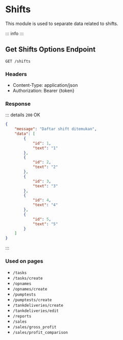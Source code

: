<script setup>
import PrefixComponent from '../../components/PrefixComponent.vue'
</script>

# Shifts

This module is used to separate data related to shifts.

::: info
<PrefixComponent/>
:::

## Get Shifts Options Endpoint

```http
GET /shifts
```

### Headers

- Content-Type: application/json
- Authorization: Bearer <span v-pre>{token}</span>

### Response

::: details `200` OK

```json
{
    "message": "Daftar shift ditemukan",
    "data": [
        {
            "id": 1,
            "text": "1"
        },
        {
            "id": 2,
            "text": "2"
        },
        {
            "id": 3,
            "text": "3"
        },
        {
            "id": 4,
            "text": "4"
        },
        {
            "id": 5,
            "text": "5"
        }
    ]
}
```

:::

### Used on pages

- `/tasks`
- `/tasks/create`
- `/opnames`
- `/opnames/create`
- `/pumptests`
- `/pumptests/create`
- `/tankdeliveries/create`
- `/tankdeliveries/edit`
- `/reports`
- `/sales`
- `/sales/gross_profit`
- `/sales/profit_comparison`